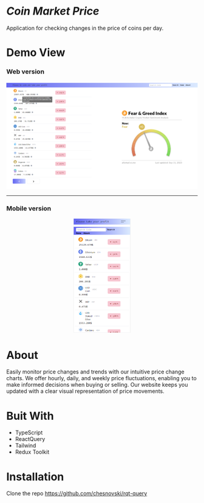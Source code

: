 # *Coin Market Price*

Application for checking changes in the price of coins per day.

# Demo View
### Web version

![web](img/Web_Page.png)

___

### Mobile version

<div align="center">
<img src="./img/Mob_Page.png" width="150" height="300">
</div>


# About

<p>Easily monitor price changes and trends with our intuitive price
            change charts. We offer hourly, daily, and weekly price
            fluctuations, enabling you to make informed decisions when buying or
            selling. Our website keeps you updated with a clear visual
            representation of price movements.</p>


# Buit With

+ TypeScript
+ ReactQuery
+ Tailwind
+ Redux Toolkit

# Installation

Clone the repo https://github.com/chesnovski/rqt-query
